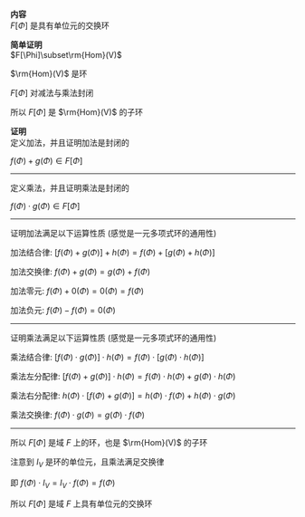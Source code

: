 **内容**  
 $F[\Phi]$ 是具有单位元的交换环  
  
**简单证明**  
 $F[\Phi]\subset\rm{Hom}(V)$  
  
 $\rm{Hom}(V)$ 是环  
  
 $F[\Phi]$ 对减法与乘法封闭  
  
所以 $F[\Phi]$ 是 $\rm{Hom}(V)$ 的子环  
  
**证明**  
定义加法，并且证明加法是封闭的  
  
 $f(\Phi)+g(\Phi)\in F[\Phi]$  
  
---  
  
定义乘法，并且证明乘法是封闭的  
  
 $f(\Phi)\cdot g(\Phi)\in F[\Phi]$  
  
---  
  
证明加法满足以下运算性质 (感觉是一元多项式环的通用性)  
  
加法结合律: $[f(\Phi)+g(\Phi)]+h(\Phi)=f(\Phi)+[g(\Phi)+h(\Phi)]$  
  
加法交换律: $f(\Phi)+g(\Phi)=g(\Phi)+f(\Phi)$  
  
加法零元: $f(\Phi)+0(\Phi)=0(\Phi)=f(\Phi)$  
  
加法负元: $f(\Phi)-f(\Phi)=0(\Phi)$  
  
---  
  
证明乘法满足以下运算性质 (感觉是一元多项式环的通用性)  
  
乘法结合律: $[f(\Phi)\cdot g(\Phi)]\cdot h(\Phi)=f(\Phi)\cdot [g(\Phi)\cdot h(\Phi)]$  
  
乘法左分配律: $[f(\Phi)+g(\Phi)]\cdot h(\Phi)=f(\Phi)\cdot h(\Phi)+g(\Phi)\cdot h(\Phi)$  
  
乘法右分配律: $h(\Phi)\cdot [f(\Phi)+g(\Phi)]=h(\Phi)\cdot f(\Phi)+h(\Phi)\cdot g(\Phi)$  
  
乘法交换律: $f(\Phi)\cdot g(\Phi)=g(\Phi)\cdot f(\Phi)$  
  
---  
  
所以 $F[\Phi]$ 是域 $F$ 上的环，也是 $\rm{Hom}(V)$ 的子环  
  
注意到 $I_V$ 是环的单位元，且乘法满足交换律  
  
即 $f(\Phi)\cdot I_V=I_V\cdot f(\Phi)=f(\Phi)$  
  
所以 $F[\Phi]$ 是域 $F$ 上具有单位元的交换环  
